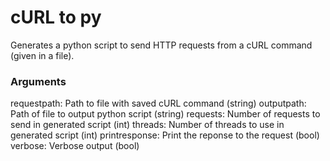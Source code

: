 # cURL to py

Generates a python script to send HTTP requests from a cURL command (given in a file).

### Arguments

requestpath: Path to file with saved cURL command (string)
outputpath: Path of file to output python script (string)
requests: Number of requests to send in generated script (int)
threads: Number of threads to use in generated script (int)
printresponse: Print the reponse to the request (bool)
verbose: Verbose output (bool)
